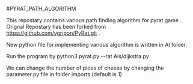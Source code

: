 ﻿ #PYRAT_PATH_ALGORITHM

This repostary contains various path finding algorithm for pyrat game .
Orignal Repostary has been forked from https://github.com/vgripon/PyRat.git .


New python file for implementing various algorithm is written in AI folder.

Run the program by   python3 pyrat.py --rat Ais/dijkstra.py

We can change the number of pices of cheese by changing the parameter.py file in folder imports (default is 1)
